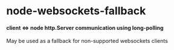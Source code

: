# node-websockets-fallback
#### client <=> node http.Server communication using long-polling
May be used as a fallback for non-supported websockets clients

